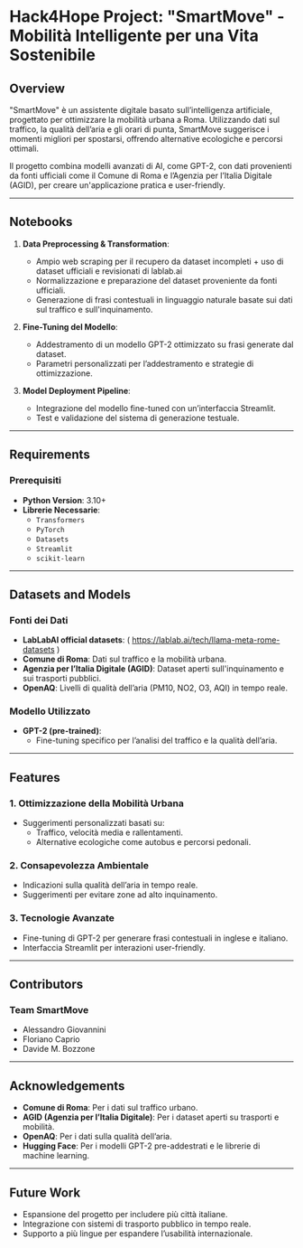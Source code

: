 # **Hack4Hope Project: "SmartMove" - Mobilità Intelligente per una Vita Sostenibile**

## **Overview**
"SmartMove" è un assistente digitale basato sull’intelligenza artificiale, progettato per ottimizzare la mobilità urbana a Roma. Utilizzando dati sul traffico, la qualità dell’aria e gli orari di punta, SmartMove suggerisce i momenti migliori per spostarsi, offrendo alternative ecologiche e percorsi ottimali.

Il progetto combina modelli avanzati di AI, come GPT-2, con dati provenienti da fonti ufficiali come il Comune di Roma e l’Agenzia per l’Italia Digitale (AGID), per creare un'applicazione pratica e user-friendly.

---

## **Notebooks**
1. **Data Preprocessing & Transformation**:
   - Ampio web scraping per il recupero da dataset incompleti + uso di dataset ufficiali e revisionati di lablab.ai
   - Normalizzazione e preparazione del dataset proveniente da fonti ufficiali.
   - Generazione di frasi contestuali in linguaggio naturale basate sui dati sul traffico e sull'inquinamento.
   
3. **Fine-Tuning del Modello**:
   - Addestramento di un modello GPT-2 ottimizzato su frasi generate dal dataset.
   - Parametri personalizzati per l’addestramento e strategie di ottimizzazione.

4. **Model Deployment Pipeline**:
   - Integrazione del modello fine-tuned con un’interfaccia Streamlit.
   - Test e validazione del sistema di generazione testuale.

---

## **Requirements**
### **Prerequisiti**
- **Python Version**: 3.10+
- **Librerie Necessarie**:
  - `Transformers`
  - `PyTorch`
  - `Datasets`
  - `Streamlit`
  - `scikit-learn`


---
## **Datasets and Models**

### **Fonti dei Dati**
- **LabLabAI official datasets**: ( https://lablab.ai/tech/llama-meta-rome-datasets )
- **Comune di Roma**: Dati sul traffico e la mobilità urbana.
- **Agenzia per l’Italia Digitale (AGID)**: Dataset aperti sull'inquinamento e sui trasporti pubblici.
- **OpenAQ**: Livelli di qualità dell’aria (PM10, NO2, O3, AQI) in tempo reale.

### **Modello Utilizzato**
- **GPT-2 (pre-trained)**:
  - Fine-tuning specifico per l’analisi del traffico e la qualità dell’aria.

---

## **Features**

### **1. Ottimizzazione della Mobilità Urbana**
- Suggerimenti personalizzati basati su:
  - Traffico, velocità media e rallentamenti.
  - Alternative ecologiche come autobus e percorsi pedonali.

### **2. Consapevolezza Ambientale**
- Indicazioni sulla qualità dell’aria in tempo reale.
- Suggerimenti per evitare zone ad alto inquinamento.

### **3. Tecnologie Avanzate**
- Fine-tuning di GPT-2 per generare frasi contestuali in inglese e italiano.
- Interfaccia Streamlit per interazioni user-friendly.

---

## **Contributors**

### **Team SmartMove**
- Alessandro Giovannini
- Floriano Caprio
- Davide M. Bozzone

---

## **Acknowledgements**
- **Comune di Roma**: Per i dati sul traffico urbano.
- **AGID (Agenzia per l’Italia Digitale)**: Per i dataset aperti su trasporti e mobilità.
- **OpenAQ**: Per i dati sulla qualità dell’aria.
- **Hugging Face**: Per i modelli GPT-2 pre-addestrati e le librerie di machine learning.

---

## **Future Work**
- Espansione del progetto per includere più città italiane.
- Integrazione con sistemi di trasporto pubblico in tempo reale.
- Supporto a più lingue per espandere l’usabilità internazionale.


